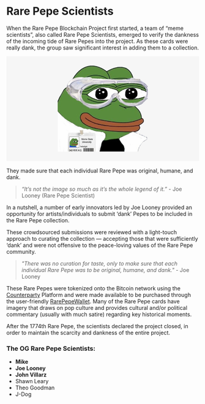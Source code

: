 # Rare Pepe Scientists

When the Rare Pepe Blockchain Project first started, a team of “meme scientists”, also called Rare Pepe Scientists, emerged to verify the dankness of the incoming tide of Rare Pepes into the project. As these cards were really dank, the group saw significant interest in adding them to a collection.

![A Rare Pepe scientist deanonymized](<../../.gitbook/assets/rare pepe scientist.png>)

They made sure that each individual Rare Pepe was original, humane, and dank.

> _“It’s not the image so much as it’s the whole legend of it.”_ - Joe Looney (Rare Pepe Scientist)

In a nutshell, a number of early innovators led by Joe Looney provided an opportunity for artists/individuals to submit ‘dank’ Pepes to be included in the Rare Pepe collection.

These crowdsourced submissions were reviewed with a light-touch approach to curating the collection — accepting those that were sufficiently ‘dank’ and were not offensive to the peace-loving values of the Rare Pepe community.

> _"There was no curation for taste, only to make sure that each individual Rare Pepe was to be original, humane, and dank."_ - Joe Looney

These Rare Pepes were tokenized onto the Bitcoin network using the [Counterparty](https://counterparty.io) Platform and were made available to be purchased through the user-friendly [RarePepeWallet](https://rarepepewallet.com/). Many of the Rare Pepe cards have imagery that draws on pop culture and provides cultural and/or political commentary (usually with much satire) regarding key historical moments.

After the 1774th Rare Pepe, the scientists declared the project closed, in order to maintain the scarcity and dankness of the entire project.

### The OG Rare Pepe Scientists:

* **Mike**
* **Joe Looney**
* **John Villarz**
* Shawn Leary
* Theo Goodman
* J-Dog
